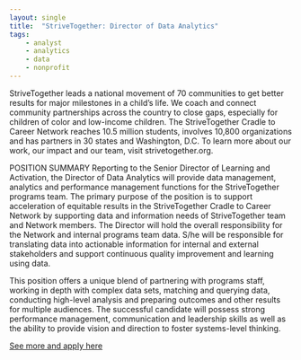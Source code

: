 ```yaml
---
layout: single
title:  "StriveTogether: Director of Data Analytics"
tags: 
    - analyst
    - analytics
    - data
    - nonprofit
---
```


StriveTogether leads a national movement of 70 communities to get better results for major milestones in a child’s life. We coach and connect community partnerships across the country to close gaps, especially for children of color and low-income children. The StriveTogether Cradle to Career Network reaches 10.5 million students, involves 10,800 organizations and has partners in 30 states and Washington, D.C. To learn more about our work, our impact and our team, visit strivetogether.org.

POSITION SUMMARY
Reporting to the Senior Director of Learning and Activation, the Director of Data Analytics will provide data management, analytics and performance management functions for the StriveTogether programs team. The primary purpose of the position is to support acceleration of equitable results in the StriveTogether Cradle to Career Network by supporting data and information needs of StriveTogether team and Network members. The Director will hold the overall responsibility for the Network and internal programs team data. S/he will be responsible for translating data into actionable information for internal and external stakeholders and support continuous quality improvement and learning using data.

This position offers a unique blend of partnering with programs staff, working in depth with complex data sets, matching and querying data, conducting high-level analysis and preparing outcomes and other results for multiple audiences. The successful candidate will possess strong performance management, communication and leadership skills as well as the ability to provide vision and direction to foster systems-level thinking.

[See more and apply here](https://strivetogether.applytojob.com/apply/2zXxxYxFoO/Director-Of-Data-Analytics)
